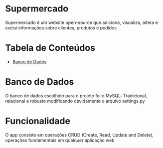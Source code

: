 # Supermercado

Supermercado é um website open-source que adiciona, visualiza, altera e exclui informações sobre clientes, produtos e pedidos

# Tabela de Conteúdos

* [Banco de Dados](/banco%204.sql)

# Banco de Dados

O banco de dados escolhido para o projeto foi o MySQL: Tradicional, relacional e robusto modificando devidamente o arquivo settings.py

# Funcionalidade

O app consiste em operações CRUD (Create, Read, Update and Delete), operações fundamentais em qualquer aplicação web
